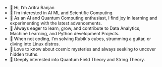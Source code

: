 - 👋 Hi, I’m Aritra Ranjan
- 👀 I’m interested in AI ML and Scientific Computing 
- 🧠 As an AI and Quantum Computing enthusiast, I find joy in learning and experimenting with the latest advancements.
- 🌱 Always eager to learn, grow, and contribute to Data Analytics, Machine Learning, and Python development Projects.
- 🎸 When not coding, I'm solving Rubik's cubes, strumming a guitar, or diving into Linux distros.
- 🌌 Love to know about cosmic mysteries and always seeking to uncover hidden truths.
- 🔭 Deeply interested into Quantum Field Theory and String Theory.

<!---
aritrapromact/aritrapromact is a ✨ special ✨ repository because its `README.md` (this file) appears on your GitHub profile.
You can click the Preview link to take a look at your changes.
--->
